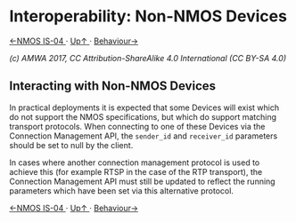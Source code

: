# Interoperability: Non-NMOS Devices
[←NMOS IS-04 ](3.1._Interoperability_-_NMOS_IS-04.md) · [ Up↑ ](..) · [Behaviour→](4.0._Behaviour.md)

_(c) AMWA 2017, CC Attribution-ShareAlike 4.0 International (CC BY-SA 4.0)_

## Interacting with Non-NMOS Devices

In practical deployments it is expected that some Devices will exist which do not support the NMOS specifications, but which do support matching transport protocols. When connecting to one of these Devices via the Connection Management API, the `sender_id` and `receiver_id` parameters should be set to null by the client.

In cases where another connection management protocol is used to achieve this (for example RTSP in the case of the RTP transport), the Connection Management API must still be updated to reflect the running parameters which have been set via this alternative protocol.

[←NMOS IS-04 ](3.1._Interoperability_-_NMOS_IS-04.md) · [ Up↑ ](..) · [Behaviour→](4.0._Behaviour.md)
